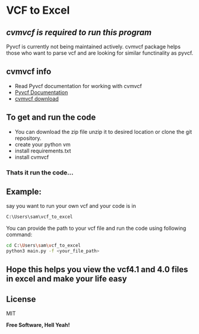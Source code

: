 # VCF to Excel
## _cvmvcf is required to run this program_

Pyvcf is currently not being maintained actively. cvmvcf package helps those who want to parse vcf and are looking for similar functinality as pyvcf.

## cvmvcf info

- Read Pyvcf documentation for working with cvmvcf
-  [Pyvcf Documentation](https://pyvcf.readthedocs.io/en/latest/INTRO.html)
-  [cvmvcf download](https://github.com/cvmohan-ds/cvmvcf)

## To get and run the code

- You can download the zip file unzip it to desired location or clone the git repository.
- create your python vm
- install requirements.txt
- install cvmvcf
### Thats it run the code...

## Example: 
say you want to run your own vcf and your code is in 
```sh 
C:\Users\sam\vcf_to_excel
```
You can provide the path to your vcf file and run the code using following command:
```sh
cd C:\Users\sam\vcf_to_excel
python3 main.py -f <your_file_path>
```

## Hope this helps you view the vcf4.1 and 4.0 files in excel and make your life easy

## License

MIT

**Free Software, Hell Yeah!**


